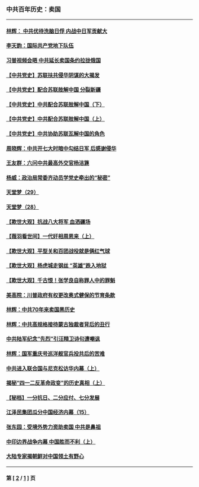 ### 中共百年历史：卖国
---
#### [林辉： 中共优待洗脑日俘 内战中日军贡献大](../../pages/nf1176117/n13624644.md?09190430) 
#### [李天韵：国际共产党地下队伍](../../pages/nf1176117/n13611808.md?09190430) 
#### [习普视频会晤 中共延长卖国条约拉拢俄国](../../pages/nf1176117/n13060971.md?09190430) 
#### [【中共党史】苏联扶共侵华阴谋的大揭发](../../pages/nf1176117/n13056050.md?09190430) 
#### [【中共党史】配合苏联肢解中国 分裂新疆](../../pages/nf1176117/n13040700.md?09190430) 
#### [【中共党史】中共配合苏联肢解中国（下）](../../pages/nf1176117/n13035660.md?09190430) 
#### [【中共党史】中共配合苏联肢解中国（上）](../../pages/nf1176117/n13030262.md?09190430) 
#### [【中共党史】中共协助苏联瓦解中国的角色](../../pages/nf1176117/n13018109.md?09190430) 
#### [周晓辉：中共开七大时暗中勾结日军 后感谢侵华](../../pages/nf1176117/n12921960.md?09190430) 
#### [王友群：六问中共最高外交官杨洁篪](../../pages/nf1176117/n12836495.md?09190430) 
#### [杨威：政治局常委齐动员学党史牵出的“秘密”](../../pages/nf1176117/n12764642.md?09190430) 
#### [天堂梦（29）](../../pages/nf1176117/n12408465.md?09190430) 
#### [天堂梦（28）](../../pages/nf1176117/n12408309.md?09190430) 
#### [【欺世大观】抗战八大将军 血洒疆场](../../pages/nf1176117/n12357044.md?09190430) 
#### [【薇羽看世间】一代奸相周恩来（上）](../../pages/nf1176117/n12401109.md?09190430) 
#### [【欺世大观】平型关和百团战役就是俩红气球](../../pages/nf1176117/n12359157.md?09190430) 
#### [【欺世大观】杨虎城走钢丝 “英雄”跌入地狱](../../pages/nf1176117/n12358840.md?09190430) 
#### [【欺世大观】千古恨！张学良自称罪人中的罪魁](../../pages/nf1176117/n12358629.md?09190430) 
#### [美高院：川普政府有权更改奥式健保的节育条款](../../pages/nf1176117/n12242171.md?09190430) 
#### [林辉：中共70年来卖国黑历史](../../pages/nf1176117/n11552181.md?09190430) 
#### [林辉：中共高规格接待蒙古独裁者背后的丑行](../../pages/nf1176117/n11225005.md?09190430) 
#### [中共陆军纪念“先烈”引汪精卫诗句遭嘲讽](../../pages/nf1176117/n11153345.md?09190430) 
#### [林辉：国军重庆号巡洋舰官兵投共后的苦难](../../pages/nf1176117/n10997801.md?09190430) 
#### [中共进入联合国与尼克松访华内幕（上）](../../pages/nf1176117/n10138788.md?09190430) 
#### [揭秘“四一二反革命政变”的历史真相（上）](../../pages/nf1176117/n9996650.md?09190430) 
#### [【秘档】一分抗日、二分应付、七分发展](../../pages/nf1176117/n9331484.md?09190430) 
#### [江泽民集团瓜分中国经济内幕（15）](../../pages/nf1176117/n9268584.md?09190430) 
#### [张东园：受境外势力资助卖国 中共是鼻祖](../../pages/nf1176117/n9272480.md?09190430) 
#### [中印边界战争内幕 中国胜而不利（上）](../../pages/nf1176117/n9252458.md?09190430) 
#### [大陆专家揭朝鲜对中国领土有野心](../../pages/nf1176117/n9074056.md?09190430) 

---
#### 第 [ [2](./2.md?09190430) / [1](./1.md?09190430) ] 页
